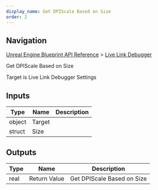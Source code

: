 ```yaml
---
display_name: Get DPIScale Based on Size
order: 2
---
```

## Navigation

[Unreal Engine Blueprint API Reference](https://dev.epicgames.com/documentation/en-us/unreal-engine/BlueprintAPI) > [Live Link Debugger](https://dev.epicgames.com/documentation/en-us/unreal-engine/BlueprintAPI/LiveLinkDebugger)

Get DPIScale Based on Size

Target is Live Link Debugger Settings

## Inputs

| Type | Name | Description |
| --- | --- | --- |
| object | Target |  |
| struct | Size |  |

## Outputs

| Type | Name | Description |
| --- | --- | --- |
| real | Return Value | Get DPIScale Based on Size |
